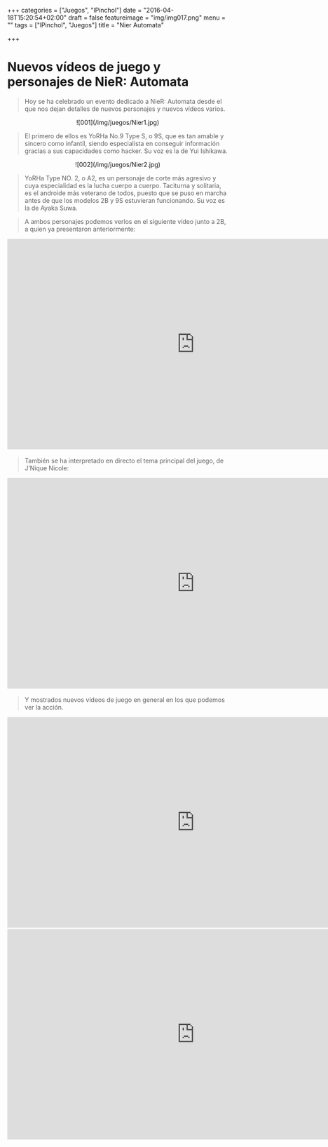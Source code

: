 +++
categories = ["Juegos", "lPinchol"]
date = "2016-04-18T15:20:54+02:00"
draft = false
featureimage = "img/img017.png"
menu = ""
tags = ["lPinchol", "Juegos"]
title = "Nier Automata"

+++

# Nuevos vídeos de juego y personajes de NieR: Automata

> Hoy se ha celebrado un evento dedicado a NieR: Automata desde el que nos dejan detalles de nuevos personajes y nuevos vídeos varios.

<center>![001](/img/juegos/Nier1.jpg)</center>

> El primero de ellos es YoRHa No.9 Type S, o 9S, que es tan amable y sincero como infantil, siendo especialista en conseguir información gracias a sus capacidades como hacker. Su voz es la de  Yui Ishikawa.

<center>![002](/img/juegos/Nier2.jpg)</center>

> YoRHa Type NO. 2, o A2, es un personaje de corte más agresivo y cuya especialidad es la lucha cuerpo a cuerpo. Taciturna y solitaria, es el androide más veterano de todos, puesto que se puso en marcha antes de que los modelos 2B y 9S estuvieran funcionando. Su voz es la de Ayaka Suwa.

> A ambos personajes podemos verlos en el siguiente vídeo junto a 2B, a quien ya presentaron anteriormente:

<center><iframe width="853" height="480" src="https://www.youtube.com/embed/KloExTCcgs4" frameborder="0" allowfullscreen></iframe></center>

> También se ha interpretado en directo el tema principal del juego, de J’Nique Nicole:

<center><iframe width="853" height="480" src="https://www.youtube.com/embed/0Qd5juSzByU" frameborder="0" allowfullscreen></iframe></center>

> Y mostrados nuevos vídeos de juego en general en los que podemos ver la acción.

<center><iframe width="853" height="480" src="https://www.youtube.com/embed/2Xq_rlP54pI" frameborder="0" allowfullscreen></iframe></center>

<center><iframe width="853" height="480" src="https://www.youtube.com/embed/mC3i0aHtzTU" frameborder="0" allowfullscreen></iframe></center>
